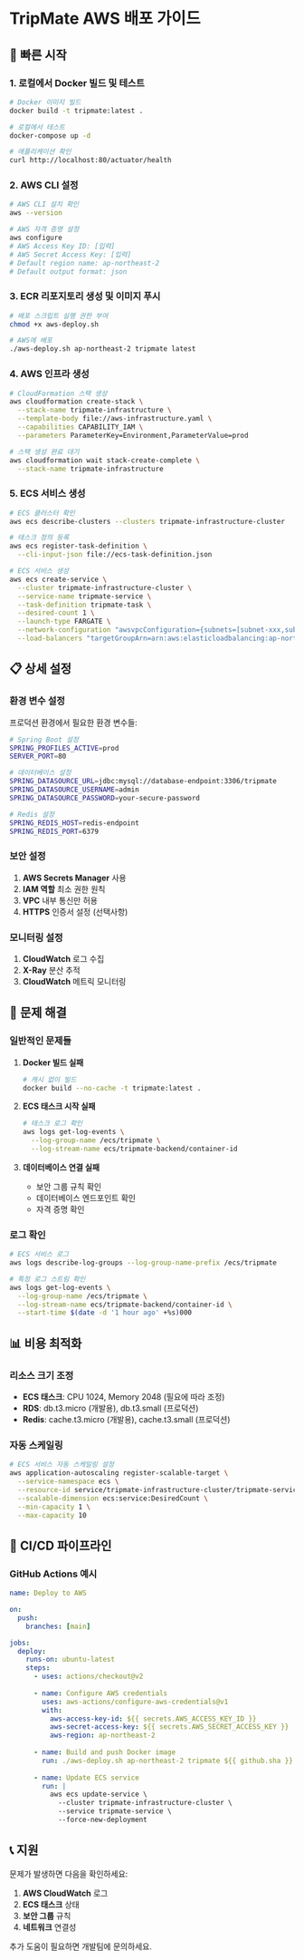 # TripMate AWS 배포 가이드

## 🚀 빠른 시작

### 1. 로컬에서 Docker 빌드 및 테스트

```bash
# Docker 이미지 빌드
docker build -t tripmate:latest .

# 로컬에서 테스트
docker-compose up -d

# 애플리케이션 확인
curl http://localhost:80/actuator/health
```

### 2. AWS CLI 설정

```bash
# AWS CLI 설치 확인
aws --version

# AWS 자격 증명 설정
aws configure
# AWS Access Key ID: [입력]
# AWS Secret Access Key: [입력]
# Default region name: ap-northeast-2
# Default output format: json
```

### 3. ECR 리포지토리 생성 및 이미지 푸시

```bash
# 배포 스크립트 실행 권한 부여
chmod +x aws-deploy.sh

# AWS에 배포
./aws-deploy.sh ap-northeast-2 tripmate latest
```

### 4. AWS 인프라 생성

```bash
# CloudFormation 스택 생성
aws cloudformation create-stack \
  --stack-name tripmate-infrastructure \
  --template-body file://aws-infrastructure.yaml \
  --capabilities CAPABILITY_IAM \
  --parameters ParameterKey=Environment,ParameterValue=prod

# 스택 생성 완료 대기
aws cloudformation wait stack-create-complete \
  --stack-name tripmate-infrastructure
```

### 5. ECS 서비스 생성

```bash
# ECS 클러스터 확인
aws ecs describe-clusters --clusters tripmate-infrastructure-cluster

# 태스크 정의 등록
aws ecs register-task-definition \
  --cli-input-json file://ecs-task-definition.json

# ECS 서비스 생성
aws ecs create-service \
  --cluster tripmate-infrastructure-cluster \
  --service-name tripmate-service \
  --task-definition tripmate-task \
  --desired-count 1 \
  --launch-type FARGATE \
  --network-configuration "awsvpcConfiguration={subnets=[subnet-xxx,subnet-yyy],securityGroups=[sg-xxx],assignPublicIp=ENABLED}" \
  --load-balancers "targetGroupArn=arn:aws:elasticloadbalancing:ap-northeast-2:ACCOUNT_ID:targetgroup/tripmate-infrastructure-tg/xxx,containerName=tripmate-backend,containerPort=80"
```

## 📋 상세 설정

### 환경 변수 설정

프로덕션 환경에서 필요한 환경 변수들:

```bash
# Spring Boot 설정
SPRING_PROFILES_ACTIVE=prod
SERVER_PORT=80

# 데이터베이스 설정
SPRING_DATASOURCE_URL=jdbc:mysql://database-endpoint:3306/tripmate
SPRING_DATASOURCE_USERNAME=admin
SPRING_DATASOURCE_PASSWORD=your-secure-password

# Redis 설정
SPRING_REDIS_HOST=redis-endpoint
SPRING_REDIS_PORT=6379
```

### 보안 설정

1. **AWS Secrets Manager** 사용
2. **IAM 역할** 최소 권한 원칙
3. **VPC** 내부 통신만 허용
4. **HTTPS** 인증서 설정 (선택사항)

### 모니터링 설정

1. **CloudWatch** 로그 수집
2. **X-Ray** 분산 추적
3. **CloudWatch** 메트릭 모니터링

## 🔧 문제 해결

### 일반적인 문제들

1. **Docker 빌드 실패**
   ```bash
   # 캐시 없이 빌드
   docker build --no-cache -t tripmate:latest .
   ```

2. **ECS 태스크 시작 실패**
   ```bash
   # 태스크 로그 확인
   aws logs get-log-events \
     --log-group-name /ecs/tripmate \
     --log-stream-name ecs/tripmate-backend/container-id
   ```

3. **데이터베이스 연결 실패**
   - 보안 그룹 규칙 확인
   - 데이터베이스 엔드포인트 확인
   - 자격 증명 확인

### 로그 확인

```bash
# ECS 서비스 로그
aws logs describe-log-groups --log-group-name-prefix /ecs/tripmate

# 특정 로그 스트림 확인
aws logs get-log-events \
  --log-group-name /ecs/tripmate \
  --log-stream-name ecs/tripmate-backend/container-id \
  --start-time $(date -d '1 hour ago' +%s)000
```

## 📊 비용 최적화

### 리소스 크기 조정

- **ECS 태스크**: CPU 1024, Memory 2048 (필요에 따라 조정)
- **RDS**: db.t3.micro (개발용), db.t3.small (프로덕션)
- **Redis**: cache.t3.micro (개발용), cache.t3.small (프로덕션)

### 자동 스케일링

```bash
# ECS 서비스 자동 스케일링 설정
aws application-autoscaling register-scalable-target \
  --service-namespace ecs \
  --resource-id service/tripmate-infrastructure-cluster/tripmate-service \
  --scalable-dimension ecs:service:DesiredCount \
  --min-capacity 1 \
  --max-capacity 10
```

## 🔄 CI/CD 파이프라인

### GitHub Actions 예시

```yaml
name: Deploy to AWS

on:
  push:
    branches: [main]

jobs:
  deploy:
    runs-on: ubuntu-latest
    steps:
      - uses: actions/checkout@v2
      
      - name: Configure AWS credentials
        uses: aws-actions/configure-aws-credentials@v1
        with:
          aws-access-key-id: ${{ secrets.AWS_ACCESS_KEY_ID }}
          aws-secret-access-key: ${{ secrets.AWS_SECRET_ACCESS_KEY }}
          aws-region: ap-northeast-2
      
      - name: Build and push Docker image
        run: ./aws-deploy.sh ap-northeast-2 tripmate ${{ github.sha }}
      
      - name: Update ECS service
        run: |
          aws ecs update-service \
            --cluster tripmate-infrastructure-cluster \
            --service tripmate-service \
            --force-new-deployment
```

## 📞 지원

문제가 발생하면 다음을 확인하세요:

1. **AWS CloudWatch** 로그
2. **ECS 태스크** 상태
3. **보안 그룹** 규칙
4. **네트워크** 연결성

추가 도움이 필요하면 개발팀에 문의하세요.
